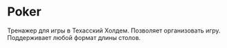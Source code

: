 # Poker
Тренажер для игры в Техасский Холдем. Позволяет организовать игру.
Поддерживает любой формат длины столов.
